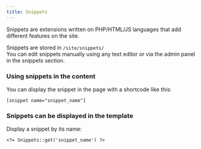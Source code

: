 ```yaml
---
title: Snippets
---
```


<p>
    Snippets are extensions written on PHP/HTML/JS languages that add different features on the site.
</p>

<p>
    Snippets are stored in <code>/site/snippets/</code> <br>
    You can edit snippets manually using any text editor or via the admin panel in the snippets section.
</p>


<h3>Using snippets in the content</h3>

<p>
    You can display the snippet in the page with a shortcode like this:
</p>

<pre><code class="html hljs">&#91;snippet name="snippet_name"]</code></pre>

<h3>Snippets can be displayed in the template</h3>

<p>
    Display a snippet by its name:
</p>

<pre><code class="php hljs">&lt;?= Snippets::get('snippet_name') ?&gt;</code></pre>
